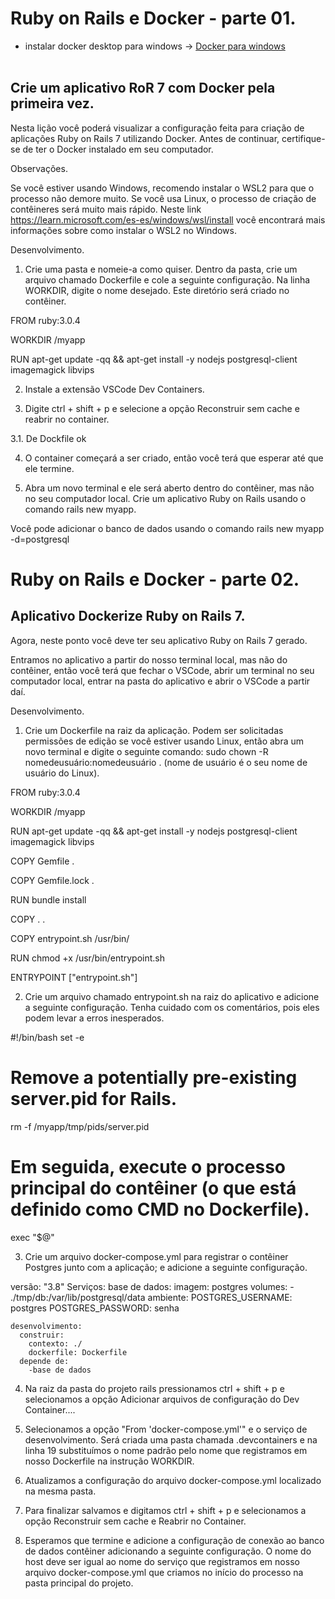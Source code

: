# Ruby on Rails e Docker - parte 01.

- instalar docker desktop para windows -> [Docker para windows](https://desktop.docker.com/win/main/amd64/Docker%20Desktop%20Installer.exe?_gl=1*a5vhn1*_ga*MTkxMzk4ODQ5MS4xNzEzMDI1Mzc3*_ga_XJWPQMJYHQ*MTcxNTYzNDc4Mi44LjEuMTcxNTYzNDgwMi40MC4wLjA.) <br /><br />

## Crie um aplicativo RoR 7 com Docker pela primeira vez.

Nesta lição você poderá visualizar a configuração feita para criação de aplicações Ruby on Rails 7 utilizando Docker. Antes de continuar, certifique-se de ter o Docker instalado em seu computador.



Observações.

Se você estiver usando Windows, recomendo instalar o WSL2 para que o processo não demore muito. Se você usa Linux, o processo de criação de contêineres será muito mais rápido. Neste link https://learn.microsoft.com/es-es/windows/wsl/install você encontrará mais informações sobre como instalar o WSL2 no Windows.



Desenvolvimento.



1. Crie uma pasta e nomeie-a como quiser. Dentro da pasta, crie um arquivo chamado Dockerfile e cole a seguinte configuração. Na linha WORKDIR, digite o nome desejado. Este diretório será criado no contêiner.

FROM ruby:3.0.4

WORKDIR /myapp

RUN apt-get update -qq && apt-get install -y nodejs postgresql-client imagemagick libvips



2. Instale a extensão VSCode Dev Containers.


3. Digite ctrl + shift + p e selecione a opção Reconstruir sem cache e reabrir no container.

3.1. De Dockfile ok

4. O container começará a ser criado, então você terá que esperar até que ele termine.

5. Abra um novo terminal e ele será aberto dentro do contêiner, mas não no seu computador local. Crie um aplicativo Ruby on Rails usando o comando rails new myapp.

Você pode adicionar o banco de dados usando o comando rails new myapp -d=postgresql

# Ruby on Rails e Docker - parte 02.
## Aplicativo Dockerize Ruby on Rails 7.

Agora, neste ponto você deve ter seu aplicativo Ruby on Rails 7 gerado.

Entramos no aplicativo a partir do nosso terminal local, mas não do contêiner, então você terá que fechar o VSCode, abrir um terminal no seu computador local, entrar na pasta do aplicativo e abrir o VSCode a partir daí.

Desenvolvimento.

1. Crie um Dockerfile na raiz da aplicação. Podem ser solicitadas permissões de edição se você estiver usando Linux, então abra um novo terminal e digite o seguinte comando: sudo chown -R nomedeusuário:nomedeusuário . (nome de usuário é o seu nome de usuário do Linux).

FROM ruby:3.0.4

WORKDIR /myapp

RUN apt-get update -qq && apt-get install -y nodejs postgresql-client imagemagick libvips

COPY Gemfile .

COPY Gemfile.lock .

RUN bundle install

COPY . .

COPY entrypoint.sh /usr/bin/

RUN chmod +x /usr/bin/entrypoint.sh

ENTRYPOINT ["entrypoint.sh"]

2. Crie um arquivo chamado entrypoint.sh na raiz do aplicativo e adicione a seguinte configuração. Tenha cuidado com os comentários, pois eles podem levar a erros inesperados.

#!/bin/bash
set -e
 
# Remove a potentially pre-existing server.pid for Rails.
rm -f /myapp/tmp/pids/server.pid
 
# Em seguida, execute o processo principal do contêiner (o que está definido como CMD no Dockerfile).
exec "$@"

3. Crie um arquivo docker-compose.yml para registrar o contêiner Postgres junto com a aplicação; e adicione a seguinte configuração.

versão: "3.8"
  Serviços:
    base de dados:
      imagem: postgres
      volumes:
        - ./tmp/db:/var/lib/postgresql/data
      ambiente:
        POSTGRES_USERNAME: postgres
        POSTGRES_PASSWORD: senha
 
    desenvolvimento:
      construir:
        contexto: ./
        dockerfile: Dockerfile
      depende de:
        -base de dados
        
4. Na raiz da pasta do projeto rails pressionamos ctrl + shift + p e selecionamos a opção Adicionar arquivos de configuração do Dev Container....

5. Selecionamos a opção "From 'docker-compose.yml'" e o serviço de desenvolvimento. Será criada uma pasta chamada .devcontainers e na linha 19 substituímos o nome padrão pelo nome que registramos em nosso Dockerfile na instrução WORKDIR.

6. Atualizamos a configuração do arquivo docker-compose.yml localizado na mesma pasta.

7. Para finalizar salvamos e digitamos ctrl + shift + p e selecionamos a opção Reconstruir sem cache e Reabrir no Container.

8. Esperamos que termine e adicione a configuração de conexão ao banco de dados contêiner adicionando a seguinte configuração. O nome do host deve ser igual ao nome do serviço que registramos em nosso arquivo docker-compose.yml que criamos no início do processo na pasta principal do projeto.
